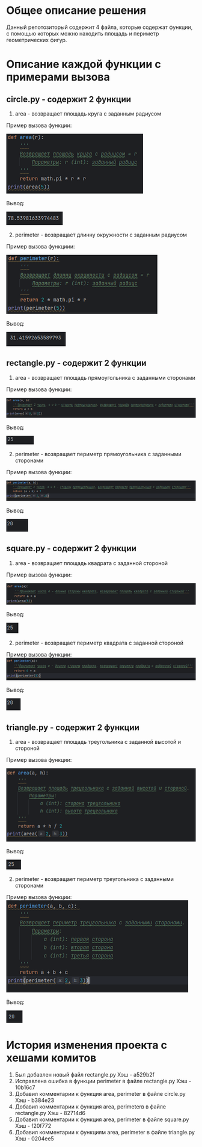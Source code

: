 # Общее описание решения
Данный репотозиторый содержит 4 файла, которые содержат функции, с помощью которых можно находить площадь и периметр геометрических фигур.
# Описание каждой функции с примерами вызова
## circle.py - содержит 2 функции
1) area - возвращает площадь круга с заданным радиусом

Пример вызова функции:

![1.PNG](1.PNG)

Вывод:

![2.PNG](2.PNG)

2) perimeter - возвращает длинну окружности с заданным радиусом

Пример вызова функциии:

![3.PNG](3.PNG)

Вывод:

![4.PNG](4.PNG)

## rectangle.py - содержит 2 функции

1) area - возвращает площадь прямоугольника с заданными сторонами

Пример вызова функции:

![5.PNG](5.PNG)

Вывод:

![6.PNG](6.PNG)

2) perimeter - возвращает периметр прямоугольника с заданными сторонами

Пример вызова функции:

![7.PNG](7.PNG)

Вывод:

![8.PNG](8.PNG)

## square.py - содержит 2 функции

1) area - возвращает площадь квадрата с заданной стороной

Пример вызова функции:

![9.PNG](9.PNG)

Вывод:

![10.PNG](10.PNG)

2) perimeter - возвращает периметр квадрата с заданной стороной

Пример вызова функции:
![11.PNG](11.PNG)

Вывод:

![12.PNG](12.PNG)


## triangle.py - содержит 2 функции

1) area - возвращает площадь треугольника с заданной высотой и стороной

Пример вызова функции:

![13.PNG](13.PNG)

Вывод:

![14.PNG](14.PNG)

2) perimeter - возвращает периметр треугольника с заданными сторонами

Пример вызова функции:![15.PNG](15.PNG)

Вывод:

![16.PNG](16.PNG)
# История изменения проекта с хешами комитов
1) Был добавлен новый файл rectangle.py  Хэш - a529b2f
3) Исправлена ошибка в функции perimeter в файле rectangle.py  Хэш - 10b16c7
4) Добавил комментарии к функция area, perimeter в файле circle.py  Хэш - b384e23
5) Добавил комментарии к функция area, perimeterв в файле rectangle.py  Хэш - 82714d6
6) Добавил комментарии к функция area, perimeter в файле square.py  Хэш - f20f772
7) Добавил комментарии к функциям area, perimeter в файле  triangle.py  Хэш - 0204ee5
